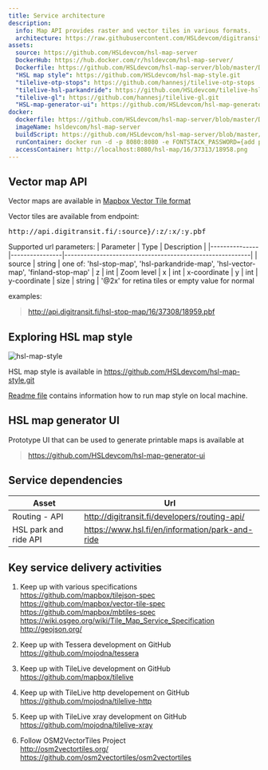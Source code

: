 ```yaml
---
title: Service architecture
description:
  info: Map API provides raster and vector tiles in various formats.
  architecture: https://raw.githubusercontent.com/HSLdevcom/digitransit-site/master/pages/en/developers/service-catalogue/apis/map-api/architecture.xml
assets:
  source: https://github.com/HSLdevcom/hsl-map-server
  DockerHub: https://hub.docker.com/r/hsldevcom/hsl-map-server/
  Dockerfile: https://github.com/HSLdevcom/hsl-map-server/blob/master/Dockerfile
  "HSL map style": https://github.com/HSLdevcom/hsl-map-style.git
  "tilelive-otp-stops": https://github.com/hannesj/tilelive-otp-stops
  "tilelive-hsl-parkandride": https://github.com/HSLdevcom/tilelive-hsl-parkandride
  "tilelive-gl": https://github.com/hannesj/tilelive-gl.git
  "HSL-map-generator-ui": https://github.com/HSLdevcom/hsl-map-generator-ui
docker:
  dockerfile: https://github.com/HSLdevcom/hsl-map-server/blob/master/Dockerfile
  imageName: hsldevcom/hsl-map-server
  buildScript: https://github.com/HSLdevcom/hsl-map-server/blob/master/build-docker-image.sh
  runContainer: docker run -d -p 8080:8080 -e FONTSTACK_PASSWORD={add password here} --name hsl-map-server hsldevcom/hsl-map-server
  accessContainer: http://localhost:8080/hsl-map/16/37313/18958.png
---
```





## Vector map API
Vector maps are available in [Mapbox Vector Tile format](https://github.com/mapbox/vector-tile-spec)

Vector tiles are available from endpoint:
<pre>http://api.digitransit.fi/:source}/:z/:x/:y.pbf</pre>

Supported url parameters:
| Parameter     | Type           | Description                                              |
|---------------|----------------|----------------------------------------------------------|
| source        | string         | one of: 'hsl-stop-map', 'hsl-parkandride-map', 'hsl-vector-map', 'finland-stop-map'
| z             | int            | Zoom level
| x             | int            | x-coordinate
| y             | int            | y-coordinate
| size          | string         | '@2x' for retina tiles or empty value for normal

examples:
> http://api.digitransit.fi/hsl-stop-map/16/37308/18959.pbf

## Exploring HSL map style
![hsl-map-style](http://api.digitransit.fi/hsl-map/16/37311/18963@2x.png)

HSL map style is available in https://github.com/HSLdevcom/hsl-map-style.git

[Readme file](https://github.com/HSLdevcom/hsl-map-style/blob/master/README.md) contains information how to run map style on local machine.

## HSL map generator UI
Prototype UI that can be used to generate printable maps is available at
> https://github.com/HSLdevcom/hsl-map-generator-ui

## Service dependencies
| Asset                  |  Url                                                        |
|------------------------|-------------------------------------------------------------|
| Routing - API          | http://digitransit.fi/developers/routing-api/
| HSL park and ride API  | https://www.hsl.fi/en/information/park-and-ride

## Key service delivery activities
1. Keep up with various specifications<br/>
   https://github.com/mapbox/tilejson-spec<br/>
   https://github.com/mapbox/vector-tile-spec<br/>
   https://github.com/mapbox/mbtiles-spec<br/>
   https://wiki.osgeo.org/wiki/Tile_Map_Service_Specification<br/>
   http://geojson.org/

2. Keep up with Tessera development on GitHub<br/>
   https://github.com/mojodna/tessera

3. Keep up with TileLive development on GitHub<br/>
   https://github.com/mapbox/tilelive

4. Keep up with TileLive http developement on GitHub<br/>
   https://github.com/mojodna/tilelive-http

5. Keep up with TileLive xray development on GitHub<br/>
   https://github.com/mojodna/tilelive-xray

6. Follow OSM2VectorTiles Project<br/>
   http://osm2vectortiles.org/<br/>
   https://github.com/osm2vectortiles/osm2vectortiles

